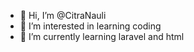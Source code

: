 - 👋 Hi, I’m @CitraNauli
- 👀 I’m interested in learning coding
- 🌱 I’m currently learning laravel and html

<!---
CitraNauli/CitraNauli is a ✨ special ✨ repository because its `README.md` (this file) appears on your GitHub profile.
You can click the Preview link to take a look at your changes.
--->
